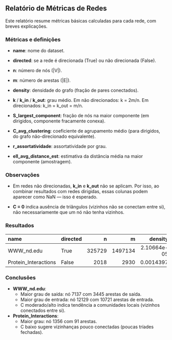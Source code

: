 ## Relatório de Métricas de Redes

Este relatório resume métricas básicas calculadas para cada rede, com breves explicações.



### Métricas e definições

- **name**: nome do dataset.

- **directed**: se a rede é direcionada (True) ou não direcionada (False).

- **n**: número de nós (|V|).

- **m**: número de arestas (|E|).

- **density**: densidade do grafo (fração de pares conectados).

- **k** / **k_in** / **k_out**: grau médio. Em não direcionados: k = 2m/n. Em direcionados: k_in = k_out = m/n.

- **S_largest_component**: fração de nós na maior componente (em dirigidos, componente fracamente conexa).

- **C_avg_clustering**: coeficiente de agrupamento médio (para dirigidos, do grafo não-direcionado equivalente).

- **r_assortatividade**: assortatividade por grau.

- **ell_avg_distance_est**: estimativa da distância média na maior componente (amostragem).



### Observações

- Em redes não direcionadas, **k_in** e **k_out** não se aplicam. Por isso, ao combinar resultados com redes dirigidas, essas colunas podem aparecer como NaN — isso é esperado.

- **C = 0** indica ausência de triângulos (vizinhos não se conectam entre si), não necessariamente que um nó não tenha vizinhos.



### Resultados

| name                 | directed   |      n |       m |     density |      k_in |     k_out |   S_largest_component |   C_avg_clustering |   r_assortativity |   ell_avg_distance_est |         k |   max_in_node |   max_in_deg |   max_out_node |   max_out_deg |   max_node |   max_deg |
|:---------------------|:-----------|-------:|--------:|------------:|----------:|----------:|----------------------:|-------------------:|------------------:|-----------------------:|----------:|--------------:|-------------:|---------------:|--------------:|-----------:|----------:|
| WWW_nd.edu           | True       | 325729 | 1497134 | 2.10664e-05 |   4.59626 |   4.59626 |              1        |           0.234624 |        -0.0526126 |                7.01569 | nan       |         12129 |        10721 |           7137 |          3445 |        nan |       nan |
| Protein_Interactions | False      |   2018 |    2930 | 0.0014397   | nan       | nan       |              0.816155 |           0.046194 |        -0.0550781 |                5.60089 |   2.90387 |           nan |          nan |            nan |           nan |       1356 |        91 |


### Conclusões

- **WWW_nd.edu**:
  - Maior grau de saída: nó 7137 com 3445 arestas de saída.
  - Maior grau de entrada: nó 12129 com 10721 arestas de entrada.
  - C moderado/alto indica tendência a comunidades locais (vizinhos conectados entre si).
- **Protein_Interactions**:
  - Maior grau: nó 1356 com 91 arestas.
  - C baixo sugere vizinhanças pouco conectadas (poucas tríades fechadas).

